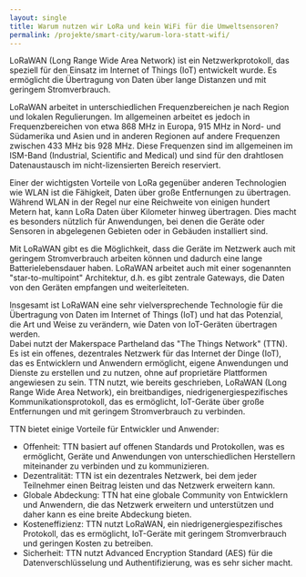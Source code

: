 ```yaml
---
layout: single
title: Warum nutzen wir LoRa und kein WiFi für die Umweltsensoren?
permalink: /projekte/smart-city/warum-lora-statt-wifi/
---
```


LoRaWAN (Long Range Wide Area Network) ist ein Netzwerkprotokoll, das speziell für den Einsatz im Internet of Things (IoT) entwickelt wurde. Es ermöglicht die Übertragung von Daten über lange Distanzen und mit geringem Stromverbrauch.

LoRaWAN arbeitet in unterschiedlichen Frequenzbereichen je nach Region und lokalen Regulierungen. Im allgemeinen arbeitet es jedoch in Frequenzbereichen von etwa 868 MHz in Europa, 915 MHz in Nord- und Südamerika und Asien und in anderen Regionen auf andere Frequenzen zwischen 433 MHz bis 928 MHz. Diese Frequenzen sind im allgemeinen im ISM-Band (Industrial, Scientific and Medical) und sind für den drahtlosen Datenaustausch im nicht-lizensierten Bereich reserviert.

Einer der wichtigsten Vorteile von LoRa gegenüber anderen Technologien wie WLAN ist die Fähigkeit, Daten über große Entfernungen zu übertragen. Während WLAN in der Regel nur eine Reichweite von einigen hundert Metern hat, kann LoRa Daten über Kilometer hinweg übertragen. Dies macht es besonders nützlich für Anwendungen, bei denen die Geräte oder Sensoren in abgelegenen Gebieten oder in Gebäuden installiert sind.

Mit LoRaWAN gibt es die Möglichkeit, dass die Geräte im Netzwerk auch mit geringem Stromverbrauch arbeiten können und dadurch eine lange Batterielebensdauer haben. LoRaWAN arbeitet auch mit einer sogenannten "star-to-multipoint" Architektur, d.h. es gibt zentrale Gateways, die Daten von den Geräten empfangen und weiterleiteten.

Insgesamt ist LoRaWAN eine sehr vielversprechende Technologie für die Übertragung von Daten im Internet of Things (IoT) und hat das Potenzial, die Art und Weise zu verändern, wie Daten von IoT-Geräten übertragen werden.  
Dabei nutzt der Makerspace Partheland das "The Things Network" (TTN). Es ist ein offenes, dezentrales Netzwerk für das Internet der Dinge (IoT), das es Entwicklern und Anwendern ermöglicht, eigene Anwendungen und Dienste zu erstellen und zu nutzen, ohne auf proprietäre Plattformen angewiesen zu sein. TTN nutzt, wie bereits geschrieben, LoRaWAN (Long Range Wide Area Network), ein breitbandiges, niedrigenergiespezifisches Kommunikationsprotokoll, das es ermöglicht, IoT-Geräte über große Entfernungen und mit geringem Stromverbrauch zu verbinden.

TTN bietet einige Vorteile für Entwickler und Anwender:

- Offenheit: TTN basiert auf offenen Standards und Protokollen, was es ermöglicht, Geräte und Anwendungen von unterschiedlichen Herstellern miteinander zu verbinden und zu kommunizieren.
- Dezentralität: TTN ist ein dezentrales Netzwerk, bei dem jeder Teilnehmer einen Beitrag leisten und das Netzwerk erweitern kann.
- Globale Abdeckung: TTN hat eine globale Community von Entwicklern und Anwendern, die das Netzwerk erweitern und unterstützen und daher kann es eine breite Abdeckung bieten.
- Kosteneffizienz: TTN nutzt LoRaWAN, ein niedrigenergiespezifisches Protokoll, das es ermöglicht, IoT-Geräte mit geringem Stromverbrauch und geringen Kosten zu betreiben.
- Sicherheit: TTN nutzt Advanced Encryption Standard (AES) für die Datenverschlüsselung und Authentifizierung, was es sehr sicher macht.

